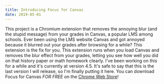 ```yaml
---
title: Introducing Focus for Canvas
date: 2019-05-01
---
```


This project is a Chromium extension that removes the annoying blur (and the stupid message) from your grades in Canvas, a popular LMS among schools.
Ever been using the LMS website Canvas and got annoyed because it blurred out your grades after browsing for a while? This extension is the fix for you. This extension runs when you load Canvas and removes the blur effect from your grades, letting you see how well you did on that history paper or math homework clearly.
I've been working on this for a while and it's currently at version 4.5. It's safe to say that this is the last version I will release, so I'm finally putting it here.
You can download Focus for Canvas _FOR FREE_ on the [Chrome Web Store](https://chrome.google.com/webstore/detail/focus-for-canvas-remove-t/ihdpcfonbpkbbkmfbefahelibpmlmfie)!
